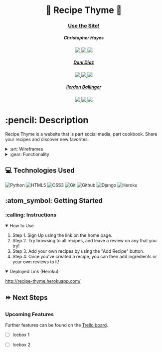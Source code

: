 <div align="center">
   <h1>🍳 Recipe Thyme 🍳</h1>
   <h3><a href="http://recipe-thyme.herokuapp.com/">Use the Site!</a></h3>
    
   <h5>Christopher Hayes</h5>                             
      <a href="https://github.com/devoperations2" target="_blank">
      <img src="https://img.shields.io/badge/-Github:%20github.com/devoperations2-darkgreen?style=flat&logo=medium"/>
   </a>
   <a href="https://www.linkedin.com/in/christopher-hayes-59057b164/" target="_blank">
      <img src="https://img.shields.io/badge/-LinkedIn:%20linkedin.com/in/christopher&#8211;hayes&#8211;59057b164-blue?style=flat&``logo=Linkedin&logoColor=white">
   </a> 
   <a href="mailto:chrishayes0130@gmail.com" target="_blank">
      <img src="https://img.shields.io/badge/-GMail:%20chrishayes0130@gmail.com-c14438?style=flat&logo=Gmail&``logoColor=white">

   <h5>Dani Diaz</h5>                             
      <a href="https://github.com/dani-diaz" target="_blank">
      <img src="https://img.shields.io/badge/-Github:%20github.com/danidiaz-darkgreen?style=flat&logo=medium"/>
   </a>
   <a href="https://www.linkedin.com/in/danidiaz8/" target="_blank">
      <img src="https://img.shields.io/badge/-LinkedIn:%20linkedin.com/in/danidiaz8-blue?style=flat&``logo=Linkedin&logoColor=white">
   </a> 
   <a href="mailto:daniela.diaz0808@gmail.com" target="_blank">
      <img src="https://img.shields.io/badge/-GMail:%20daniela.diaz0808@gmail.com-c14438?style=flat&logo=Gmail&``logoColor=white">

   <h5>Ilerdon Ballinger</h5>                             
      <a href="https://github.com/iballinger/" target="_blank">
      <img src="https://img.shields.io/badge/-Github:%20github.com/iballinger-darkgreen?style=flat&logo=medium"/>
   </a>
   <a href="https://www.linkedin.com/in/ilerdon-ballinger/" target="_blank">
      <img src="https://img.shields.io/badge/-LinkedIn:%20linkedin.com/in/ilerdon&#8211;ballinger-blue?style=flat&``logo=Linkedin&logoColor=white">
   </a> 
   <a href="mailto:ilerdonballinger@gmail.com" target="_blank">
      <img src="https://img.shields.io/badge/-GMail:%20ilerdonballinger@gmail.com-c14438?style=flat&logo=Gmail&``logoColor=white">
   </a>
</div>

<h1>:pencil: Description</h1>
<p>Recipe Thyme is a website that is part social media, part cookbook. Share your recipes and discover new favorites.</p>

<details>
<summary> :art: Wireframes</summary>

| Description | Screenshot |
|------------ | ------------|
| <h3 align="center">Entity Resource Diagram</h3> | <img src="https://i.imgur.com/gUjzXMu.png" width="700"/> |
| <h3 align="center">Home Page</h3> | <img src="https://i.imgur.com/nmVwIve.png" width="700"/> |
| <h3 align="center">Sign Up</h3> | <img src="https://i.imgur.com/gxR81ei.png" width="700"/> |
| <h3 align="center">All Recipes</h3> | <img src="https://i.imgur.com/TiXxMQ6.png" width="700"/> |
| <h3 align="center">Add Recipe</h3> | <img src="https://i.imgur.com/6C0r9jV.png" width="700"/> |
| <h3 align="center">Recipe Detail</h3> | <img src="https://i.imgur.com/9zXIi5v.png" width="700"/> |
   | <h3 align="center">Navbar Detail</h3> | <img src="https://i.imgur.com/inxvEgV.png" width="700"/> |
</details>

<details>
<summary> :gear: Functionality</summary>

| Description | Screenshot |
|------------ | ------------|
| <h3 align="center">Landing Page</h3> | <img src="https://i.imgur.com/MZ0pyDv.png" width="700"/> |
| <h3 align="center">Recipe Index</h3> | <img src="https://i.imgur.com/I1uim5A.png" width="700"/> |
| <h3 align="center">Recipe Page</h3> | <img src="https://i.imgur.com/XZfylLu.png" width="700"/> |
| <h3 align="center">Sign Up Page</h3> | <img src="https://i.imgur.com/YIeziWx.png" width="700"/> |
</details>

## :computer: Technologies Used

![Python](https://img.shields.io/badge/-Python-333?style=flat&logo=python) 
![HTML5](https://img.shields.io/badge/-HTML5-333?style=flat&logo=html5)
![CSS3](https://img.shields.io/badge/-CSS-333?style=flat&logo=css3)
![Git](https://img.shields.io/badge/-Git-333?style=flat&logo=git)
![Github](https://img.shields.io/badge/-GitHub-333?style=flat&logo=github)
![Django](https://img.shields.io/badge/-Django-333?style=flat&logo=django)
![Heroku](https://img.shields.io/badge/-Heroku-333?style=flat&logo=heroku)


<h2> :atom_symbol: Getting Started </h2>

<h3> :calling: Instructions </h3>
<details open>
<summary>How to Use</summary>
<ol>
<li>Step 1. Sign Up using the link on the home page.</li>
<li>Step 2. Try browsing to all recipes, and leave a review on any that you try!</li>
<li>Step 3. Add your own recipes by using the "Add Recipe" button.</li>
<li>Step 4. Once you've created a recipe, you can then add ingredients or your own reviews to it!</li>
</ol>
</details>

<details open>   
<summary>Deployed Link (Heroku)</summary>
<p><a href="http://recipe-thyme.herokuapp.com/">http://recipe-thyme.herokuapp.com/</a></p>
</details>

## :fast_forward: Next Steps   

### Upcoming Features

Further features can be found on the <a href="https://trello.com/b/AN0V72I8/recipe-thyme" target="_blank">Trello board</a>.

- [ ] Icebox 1
- [ ] Icebox 2
  
